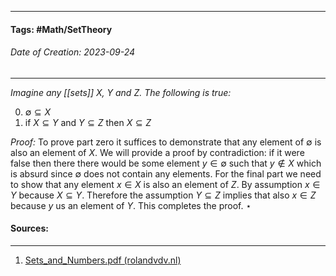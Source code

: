 __________________________________________________________________________
#### **Tags:** #Math/SetTheory 
###### *Date of Creation: 2023-09-24*
__________________________________________________________________________

*Imagine any [[sets]] $X$, $Y$ and $Z$. The following is true:*

0. $\emptyset \subseteq X$
1. if $X \subseteq Y$ and $Y \subseteq Z$ then $X \subseteq Z$

*Proof:* To prove part zero it suffices to demonstrate that any element of $\emptyset$ is also an element of $X$. We will provide a proof by contradiction: if it were false then there there would be some element $y \in \emptyset$ such that $y \notin X$ which is absurd since $\emptyset$ does not contain any elements.
For the final part we need to show that any element $x \in X$ is also an element of $Z$. By assumption $x \in Y$ because $X \subseteq Y$. Therefore the assumption $Y \subseteq Z$ implies that also $x \in Z$ because $y$ us an element of $Y$. This completes the proof. $\star$
#### Sources:
__________________________________________________________________________
1. [Sets_and_Numbers.pdf (rolandvdv.nl)](https://www.rolandvdv.nl/Sets_and_Numbers.pdf)